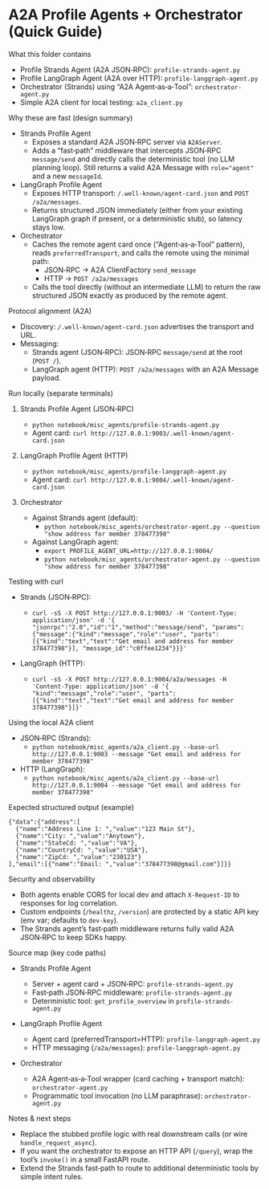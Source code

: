 A2A Profile Agents + Orchestrator (Quick Guide)
===============================================

What this folder contains
- Profile Strands Agent (A2A JSON‑RPC): `profile-strands-agent.py`
- Profile LangGraph Agent (A2A over HTTP): `profile-langgraph-agent.py`
- Orchestrator (Strands) using “A2A Agent‑as‑a‑Tool”: `orchestrator-agent.py`
- Simple A2A client for local testing: `a2a_client.py`

Why these are fast (design summary)
- Strands Profile Agent
  - Exposes a standard A2A JSON‑RPC server via `A2AServer`.
  - Adds a “fast‑path” middleware that intercepts JSON‑RPC `message/send` and directly
    calls the deterministic tool (no LLM planning loop). Still returns a valid A2A
    Message with `role="agent"` and a new `messageId`.
- LangGraph Profile Agent
  - Exposes HTTP transport: `/.well-known/agent-card.json` and `POST /a2a/messages`.
  - Returns structured JSON immediately (either from your existing LangGraph graph if
    present, or a deterministic stub), so latency stays low.
- Orchestrator
  - Caches the remote agent card once (“Agent‑as‑a‑Tool” pattern), reads
    `preferredTransport`, and calls the remote using the minimal path:
    - JSON‑RPC → A2A ClientFactory `send_message`
    - HTTP → `POST /a2a/messages`
  - Calls the tool directly (without an intermediate LLM) to return the raw structured
    JSON exactly as produced by the remote agent.

Protocol alignment (A2A)
- Discovery: `/.well-known/agent-card.json` advertises the transport and URL.
- Messaging:
  - Strands agent (JSON‑RPC): JSON‑RPC `message/send` at the root (`POST /`).
  - LangGraph agent (HTTP): `POST /a2a/messages` with an A2A Message payload.

Run locally (separate terminals)
1) Strands Profile Agent (JSON‑RPC)
   - `python notebook/misc_agents/profile-strands-agent.py`
   - Agent card: `curl http://127.0.0.1:9003/.well-known/agent-card.json`

2) LangGraph Profile Agent (HTTP)
   - `python notebook/misc_agents/profile-langgraph-agent.py`
   - Agent card: `curl http://127.0.0.1:9004/.well-known/agent-card.json`

3) Orchestrator
   - Against Strands agent (default):
     - `python notebook/misc_agents/orchestrator-agent.py --question "show address for member 378477398"`
   - Against LangGraph agent:
     - `export PROFILE_AGENT_URL=http://127.0.0.1:9004/`
     - `python notebook/misc_agents/orchestrator-agent.py --question "show address for member 378477398"`

Testing with curl
- Strands (JSON‑RPC):
  - `curl -sS -X POST http://127.0.0.1:9003/ -H 'Content-Type: application/json' -d '{
      "jsonrpc":"2.0","id":"1","method":"message/send",
      "params":{"message":{"kind":"message","role":"user",
      "parts":[{"kind":"text","text":"Get email and address for member 378477398"}],
      "message_id":"c0ffee1234"}}}'`

- LangGraph (HTTP):
  - `curl -sS -X POST http://127.0.0.1:9004/a2a/messages -H 'Content-Type: application/json' -d '{
      "kind":"message","role":"user",
      "parts":[{"kind":"text","text":"Get email and address for member 378477398"}]}'`

Using the local A2A client
- JSON‑RPC (Strands):
  - `python notebook/misc_agents/a2a_client.py --base-url http://127.0.0.1:9003 --message "Get email and address for member 378477398"`
- HTTP (LangGraph):
  - `python notebook/misc_agents/a2a_client.py --base-url http://127.0.0.1:9004 --message "Get email and address for member 378477398"`

Expected structured output (example)
```
{"data":{"address":[
  {"name":"Address Line 1: ","value":"123 Main St"},
  {"name":"City: ","value":"Anytown"},
  {"name":"StateCd: ","value":"VA"},
  {"name":"CountryCd: ","value":"USA"},
  {"name":"ZipCd: ","value":"230123"}
],"email":[{"name":"Email: ","value":"378477398@gmail.com"}]}}
```

Security and observability
- Both agents enable CORS for local dev and attach `X-Request-ID` to responses for log correlation.
- Custom endpoints (`/healthz`, `/version`) are protected by a static API key (env var; defaults to `dev-key`).
- The Strands agent’s fast‑path middleware returns fully valid A2A JSON‑RPC to keep SDKs happy.

Source map (key code paths)
- Strands Profile Agent
  - Server + agent card + JSON‑RPC: `profile-strands-agent.py`
  - Fast‑path JSON‑RPC middleware: `profile-strands-agent.py`
  - Deterministic tool: `get_profile_overview` in `profile-strands-agent.py`

- LangGraph Profile Agent
  - Agent card (preferredTransport=HTTP): `profile-langgraph-agent.py`
  - HTTP messaging (`/a2a/messages`): `profile-langgraph-agent.py`

- Orchestrator
  - A2A Agent‑as‑a‑Tool wrapper (card caching + transport match): `orchestrator-agent.py`
  - Programmatic tool invocation (no LLM paraphrase): `orchestrator-agent.py`

Notes & next steps
- Replace the stubbed profile logic with real downstream calls (or wire `handle_request_async`).
- If you want the orchestrator to expose an HTTP API (`/query`), wrap the tool’s `invoke()` in a small FastAPI route.
- Extend the Strands fast‑path to route to additional deterministic tools by simple intent rules.

